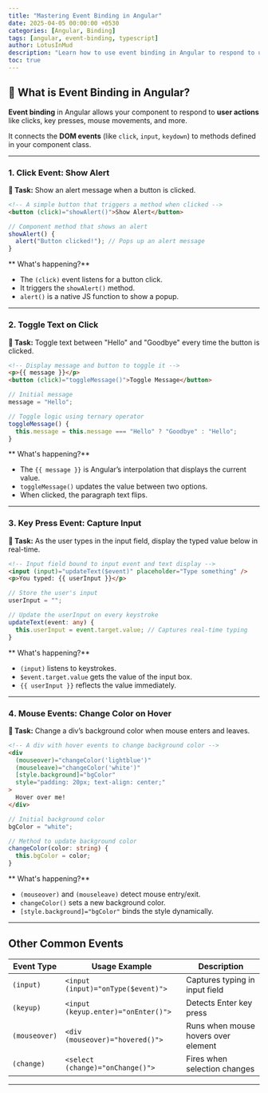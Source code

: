```yaml
---
title: "Mastering Event Binding in Angular"
date: 2025-04-05 00:00:00 +0530
categories: [Angular, Binding]
tags: [angular, event-binding, typescript]
author: LotusInMud
description: "Learn how to use event binding in Angular to respond to user interactions like clicks, keypresses, and mouse movements. Includes practical examples and detailed explanations."
toc: true
---
```


## 🔗 What is Event Binding in Angular?

**Event binding** in Angular allows your component to respond to **user actions** like clicks, key presses, mouse movements, and more.

It connects the **DOM events** (like `click`, `input`, `keydown`) to methods defined in your component class.

---

### 1. Click Event: Show Alert

**🔹 Task:** Show an alert message when a button is clicked.

```html
<!-- A simple button that triggers a method when clicked -->
<button (click)="showAlert()">Show Alert</button>
```

```ts
// Component method that shows an alert
showAlert() {
  alert("Button clicked!"); // Pops up an alert message
}
```

** What's happening?**
- The `(click)` event listens for a button click.
- It triggers the `showAlert()` method.
- `alert()` is a native JS function to show a popup.

---

### 2️. Toggle Text on Click

**🔹 Task:** Toggle text between "Hello" and "Goodbye" every time the button is clicked.

```html
<!-- Display message and button to toggle it -->
<p>{{ message }}</p>
<button (click)="toggleMessage()">Toggle Message</button>
```

```ts
// Initial message
message = "Hello";

// Toggle logic using ternary operator
toggleMessage() {
  this.message = this.message === "Hello" ? "Goodbye" : "Hello";
}
```

** What's happening?**
- The `{{ message }}` is Angular’s interpolation that displays the current value.
- `toggleMessage()` updates the value between two options.
- When clicked, the paragraph text flips.

---

### 3️. Key Press Event: Capture Input

**🔹 Task:** As the user types in the input field, display the typed value below in real-time.

```html
<!-- Input field bound to input event and text display -->
<input (input)="updateText($event)" placeholder="Type something" />
<p>You typed: {{ userInput }}</p>
```

```ts
// Store the user's input
userInput = "";

// Update the userInput on every keystroke
updateText(event: any) {
  this.userInput = event.target.value; // Captures real-time typing
}
```

** What's happening?**
- `(input)` listens to keystrokes.
- `$event.target.value` gets the value of the input box.
- `{{ userInput }}` reflects the value immediately.

---

### 4️. Mouse Events: Change Color on Hover

**🔹 Task:** Change a div’s background color when mouse enters and leaves.

```html
<!-- A div with hover events to change background color -->
<div
  (mouseover)="changeColor('lightblue')"
  (mouseleave)="changeColor('white')"
  [style.background]="bgColor"
  style="padding: 20px; text-align: center;"
>
  Hover over me!
</div>
```

```ts
// Initial background color
bgColor = "white";

// Method to update background color
changeColor(color: string) {
  this.bgColor = color;
}
```

** What's happening?**
- `(mouseover)` and `(mouseleave)` detect mouse entry/exit.
- `changeColor()` sets a new background color.
- `[style.background]="bgColor"` binds the style dynamically.

---

##  Other Common Events

| Event Type   | Usage Example                              | Description                         |
|--------------|----------------------------------------------|-------------------------------------|
| `(input)`    | `<input (input)="onType($event)">`         | Captures typing in input field      |
| `(keyup)`    | `<input (keyup.enter)="onEnter()">`        | Detects Enter key press             |
| `(mouseover)`| `<div (mouseover)="hovered()">`            | Runs when mouse hovers over element |
| `(change)`   | `<select (change)="onChange()">`           | Fires when selection changes        |

---

